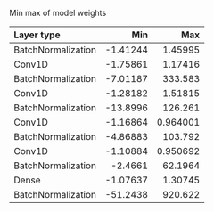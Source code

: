 Min max of model weights

| Layer type         |       Min |        Max |
|:-------------------|----------:|-----------:|
| BatchNormalization |  -1.41244 |   1.45995  |
| Conv1D             |  -1.75861 |   1.17416  |
| BatchNormalization |  -7.01187 | 333.583    |
| Conv1D             |  -1.28182 |   1.51815  |
| BatchNormalization | -13.8996  | 126.261    |
| Conv1D             |  -1.16864 |   0.964001 |
| BatchNormalization |  -4.86883 | 103.792    |
| Conv1D             |  -1.10884 |   0.950692 |
| BatchNormalization |  -2.4661  |  62.1964   |
| Dense              |  -1.07637 |   1.30745  |
| BatchNormalization | -51.2438  | 920.622    |
